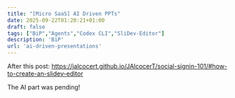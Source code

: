 ```yaml
---
title: "[Micro SaaS] AI Driven PPTs"
date: 2025-09-22T01:20:21+01:00
draft: false
tags: ["BiP","Agents","Codex CLI","SliDev-Editor"]
description: 'BiP'
url: 'ai-driven-presentations'
---
```



After this post: https://jalcocert.github.io/JAlcocerT/social-signin-101/#how-to-create-an-slidev-editor

The AI part was pending!